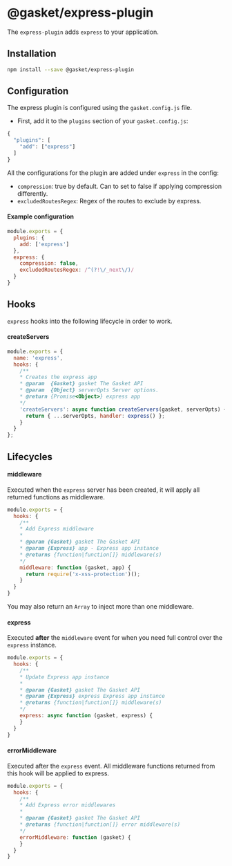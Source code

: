 # @gasket/express-plugin

The `express-plugin` adds `express` to your application.

## Installation

```sh
npm install --save @gasket/express-plugin
```

## Configuration

The express plugin is configured using the `gasket.config.js` file.

- First, add it to the `plugins` section of your `gasket.config.js`:

```js
{
  "plugins": [
    "add": ["express"]
  ]
}
```

All the configurations for the plugin are added under `express` in the config:

- `compression`: true by default. Can to set to false if applying compression differently.
- `excludedRoutesRegex`: Regex of the routes to exclude by express.

#### Example configuration

```js
module.exports = {
  plugins: {
    add: ['express']
  },
  express: {
    compression: false,
    excludedRoutesRegex: /^(?!\/_next\/)/
  }
}
```

## Hooks

`express` hooks into the following lifecycle in order to work.

#### createServers

```js
module.exports = {
  name: 'express',
  hooks: {
    /**
    * Creates the express app
    * @param  {Gasket} gasket The Gasket API
    * @param  {Object} serverOpts Server options.
    * @return {Promise<Object>} express app
    */
    'createServers': async function createServers(gasket, serverOpts) {
      return { ...serverOpts, handler: express() };
    }
  }
};
```

## Lifecycles

#### middleware

Executed when the `express` server has been created, it will apply all returned
functions as middleware.

```js
module.exports = {
  hooks: {
    /**
    * Add Express middleware
    *
    * @param {Gasket} gasket The Gasket API
    * @param {Express} app - Express app instance
    * @returns {function|function[]} middleware(s)
    */
    middleware: function (gasket, app) {
      return require('x-xss-protection')();
    }
  }
}
```

You may also return an `Array` to inject more than one middleware.

#### express

Executed **after** the `middleware` event for when you need full control over
the `express` instance.

```js
module.exports = {
  hooks: {
    /**
    * Update Express app instance
    *
    * @param {Gasket} gasket The Gasket API
    * @param {Express} express Express app instance
    * @returns {function|function[]} middleware(s)
    */
    express: async function (gasket, express) {
    }
  }
}
```

#### errorMiddleware

Executed after the `express` event. All middleware functions returned from
this hook will be applied to express.

```js
module.exports = {
  hooks: {
    /**
    * Add Express error middlewares
    *
    * @param {Gasket} gasket The Gasket API
    * @returns {function|function[]} error middleware(s)
    */
    errorMiddleware: function (gasket) {
    }
  }
}
```
